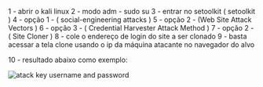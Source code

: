 1 - abrir o kali linux
2 - modo adm - sudo su 
3 - entrar no setoolkit ( setoolkit )
4 - opção 1 - ( social-engineering attacks )
5 - opção 2 - (Web Site Attack Vectors ) 
6 - opção 3 -  ( Credential Harvester Attack Method )
7 - opção 2 - ( Site Cloner  ) 
8 - cole o endereço de login do site a ser clonado 
9 - basta acessar a tela clone usando o ip da máquina atacante no navegador do alvo 

10 - resultado abaixo como exemplo:



![atack key username and password](https://github.com/user-attachments/assets/5f9c6a89-1ee7-48c2-80b8-8963962ed505)
